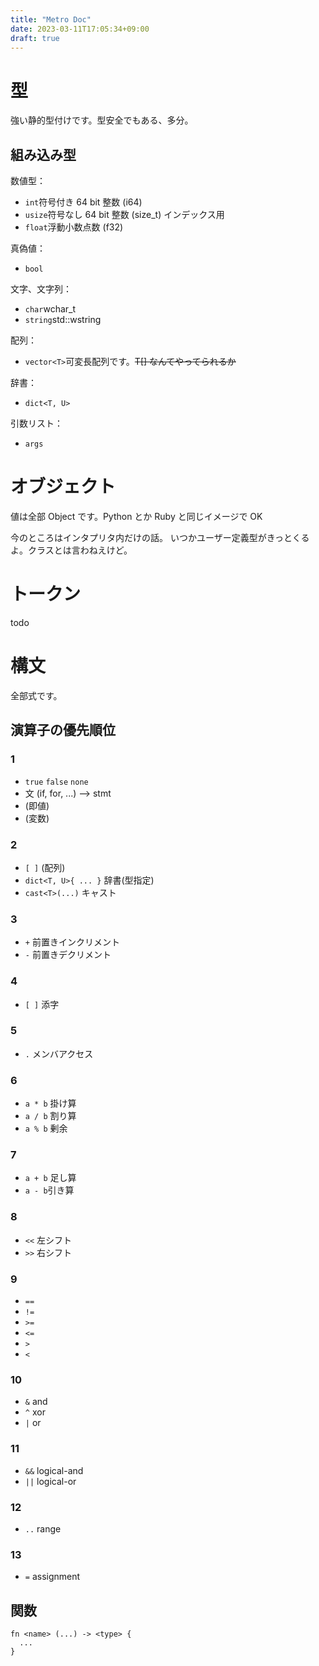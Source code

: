```yaml
---
title: "Metro Doc"
date: 2023-03-11T17:05:34+09:00
draft: true
---
```


# 型
強い静的型付けです。型安全でもある、多分。

## 組み込み型
数値型：
 - `int`符号付き 64 bit 整数 (i64)
 - `usize`符号なし 64 bit 整数 (size\_t)  インデックス用
 - `float`浮動小数点数 (f32)

真偽値：
 - `bool`

文字、文字列：
 - `char`wchar\_t
 - `string`std::wstring

配列：
 - `vector<T>`可変長配列です。~~T[] なんてやってられるか~~

辞書：
 - `dict<T, U>`

引数リスト：
 - `args`


# オブジェクト
値は全部 Object です。Python とか Ruby と同じイメージで OK

今のところはインタプリタ内だけの話。
いつかユーザー定義型がきっとくるよ。クラスとは言わねえけど。 

# トークン
todo

# 構文
全部式です。

## 演算子の優先順位

### 1
 - `true` `false` `none`
 - 文 (if, for, ...)  --> stmt
 - (即値)
 - (変数)

### 2
 - `[ ]` (配列)
 - `dict<T, U>{ ... }` 辞書(型指定)
 - `cast<T>(...)` キャスト

### 3
 - `+` 前置きインクリメント
 - `-` 前置きデクリメント

### 4
 - `[ ]` 添字

### 5
 - `.` メンバアクセス

### 6
 - `a * b` 掛け算
 - `a / b` 割り算
 - `a % b` 剰余

### 7
 - `a + b` 足し算
 - `a - b`引き算

### 8
 - `<<` 左シフト
 - `>>` 右シフト

### 9
 - `==`
 - `!=`
 - `>=`
 - `<=`
 - `>`
 - `<`

### 10
 - `&` and
 - `^` xor
 - `|` or

### 11
 - `&&` logical-and
 - `||` logical-or

### 12
 - `..` range

### 13
 - `=` assignment


## 関数
```
fn <name> (...) -> <type> {
  ...
}
```

